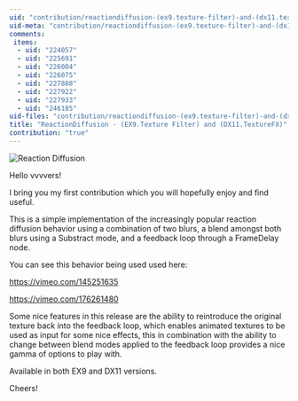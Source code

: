 ```yaml
---
uid: "contribution/reactiondiffusion-(ex9.texture-filter)-and-(dx11.texturefx)"
uid-meta: "contribution/reactiondiffusion-(ex9.texture-filter)-and-(dx11.texturefx)-meta"
comments: 
 items: 
  - uid: "224057"
  - uid: "225691"
  - uid: "226004"
  - uid: "226075"
  - uid: "227888"
  - uid: "227922"
  - uid: "227933"
  - uid: "246185"
uid-files: "contribution/reactiondiffusion-(ex9.texture-filter)-and-(dx11.texturefx)-files"
title: "ReactionDiffusion - (EX9.Texture Filter) and (DX11.TextureFX)"
contribution: "true"
---
```


![Reaction Diffusion](https://vvvv.org/sites/default/files/imagecache/large/images/https://media.giphy.com/media/26BRH2fuCk4NHgSNW/giphy.gif) 

Hello vvvvers!

I bring you my first contribution which you will hopefully enjoy and find useful.

This is a simple implementation of the increasingly popular reaction diffusion behavior using a combination of two blurs, a blend amongst both blurs using a Substract mode, and a feedback loop through a FrameDelay node.  

You can see this behavior being used used here: 


<https://vimeo.com/145251635>

<https://vimeo.com/176261480>

Some nice features in this release are the ability to reintroduce the original texture back into the feedback loop, which enables animated textures to be used as input for some nice effects, this in combination with the ability to change between blend modes applied to the feedback loop provides a nice gamma of options to play with.

Available in both EX9 and DX11 versions.

Cheers!